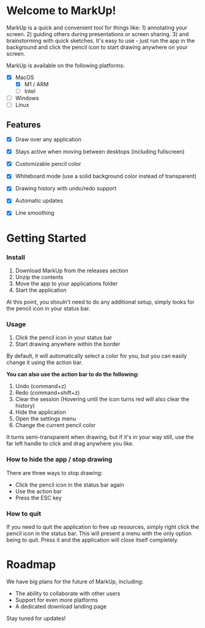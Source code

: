 # Welcome to MarkUp!

MarkUp is a quick and convenient tool for things like: 1) annotating your screen. 2) guiding others during presentations or screen sharing. 3) and brainstorming with quick sketches. It's easy to use - just run the app in the background and click the pencil icon to start drawing anywhere on your screen.

MarkUp is available on the following platforms:
- [x] MacOS
    - [x] M1 / ARM
    - [ ] Intel
- [ ] Windows
- [ ] Linux

## Features

- [x] Draw over any application
- [x] Stays active when moving between desktops (including fullscreen)
- [x] Customizable pencil color
- [x] Whiteboard mode (use a solid background color instead of transparent)
- [x] Drawing history with undo/redo support
- [x] Automatic updates
- [x] Line smoothing


# Getting Started

### Install

1. Download MarkUp from the releases section
2. Unzip the contents
3. Move the app to your applications folder
4. Start the application

At this point, you shouln't need to do any additional setup, simply looks for the pencil icon in your status bar.

### Usage

1. Click the pencil icon in your status bar
2. Start drawing anywhere within the border

By default, it will automatically select a color for you, but you can easily change it using the action bar.

**You can also use the action bar to do the following:**
1. Undo (command+z)
2. Redo (command+shift+z)
3. Clear the session (Hovering until the icon turns red will also clear the history)
4. Hide the application
5. Open the settings menu
6. Change the current pencil color

It turns semi-transparent when drawing, but if it's in your way still, use the far left handle to click and drag anywhere you like.

### How to hide the app / stop drawing

There are three ways to stop drawing:
- Click the pencil icon in the status bar again
- Use the action bar
- Press the ESC key

### How to quit

If you need to quit the application to free up resources, simply right click the pencil icon in the status bar. This will present a menu with the only option being to quit. Press it and the application will close itself completely.

# Roadmap

We have big plans for the future of MarkUp, including:
* The ability to collaborate with other users
* Support for even more platforms
* A dedicated download landing page

Stay tuned for updates!
